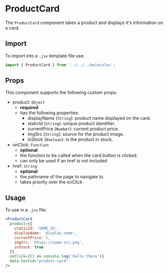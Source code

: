 # ProductCard

The `ProductCard` component takes a product and displays it's information on a card.

## Import

To import into a `.jsx` template file use:

```js
import { ProductCard } from '../../../molecules';
```

## Props

This component supports the following custom props:

- product: `Object`
  - **required**
  - has the following properties:
    - displayName (`String`): product name displayed on the card.
    - staticId (`String`): unique product identifier.
    - currentPrice (`Number`): current product price.
    - imgSrc (`String`): source for the product image.
    - inStock (`Boolean`): is the product in stock.
- onClick: `Function`
  - **optional**
  - the function to be called when the card button is clicked.
  - can only be used if an href is not included
- href: `String`
  - **optional**
  - the pathname of the page to navigate to.
  - takes priority over the onClick

## Usage

To use in a `.jsx` file:

```jsx
<ProductCard
  product={{
    staticId: 'SOME_ID',
    displayName: 'display name',
    currentPrice: 5,
    imgSrc: 'https://some-src.png',
    inStock: true
  }}
  onClick={() => console.log('hello there')}
  data-testid="product-card"
/>
```

